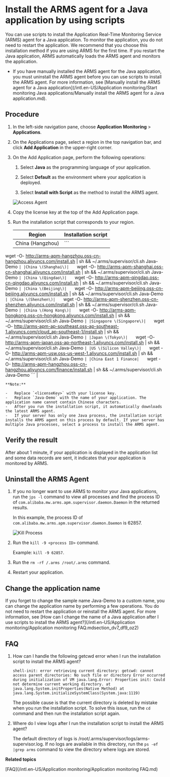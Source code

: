 # Install the ARMS agent for a Java application by using scripts

You can use scripts to install the Application Real-Time Monitoring Service \(ARMS\) agent for a Java application. To monitor the application, you do not need to restart the application. We recommend that you choose this installation method if you are using ARMS for the first time. If you restart the Java application, ARMS automatically loads the ARMS agent and monitors the application.

-   If you have manually installed the ARMS agent for the Java application, you must uninstall the ARMS agent before you can use scripts to install the ARMS agent. For more information, see [Manually install the ARMS agent for a Java application](/intl.en-US/Application monitoring/Start monitoring Java applications/Manually install the ARMS agent for a Java application.md).

## Procedure

1.  In the left-side navigation pane, choose **Application Monitoring** \> **Applications**.

2.  On the Applications page, select a region in the top navigation bar, and click **Add Application** in the upper-right corner.

3.  On the Add Application page, perform the following operations:

    1.  Select **Java** as the programming language of your application.

    2.  Select **Default** as the environment where your application is deployed.

    3.  Select **Install with Script** as the method to install the ARMS agent.

    ![Access Agent](https://static-aliyun-doc.oss-accelerate.aliyuncs.com/assets/img/en-US/4445658061/p44367.png)

4.  Copy the license key at the top of the Add Application page.

5.  Run the installation script that corresponds to your region.

    |Region|Installation script|
    |------|-------------------|
    |China \(Hangzhou\)|    ```
wget -O- http://arms-apm-hangzhou.oss-cn-hangzhou.aliyuncs.com/install.sh | sh && ~/.arms/supervisor/cli.sh <licenseKey> Java-Demo
    ``` |
    |China \(Shanghai\)|    ```
wget -O- http://arms-apm-shanghai.oss-cn-shanghai.aliyuncs.com/install.sh | sh && ~/.arms/supervisor/cli.sh <licenseKey> Java-Demo
    ``` |
    |China \(Qingdao\)|    ```
wget -O- http://arms-apm-qingdao.oss-cn-qingdao.aliyuncs.com/install.sh | sh && ~/.arms/supervisor/cli.sh <licenseKey> Java-Demo
    ``` |
    |China \(Beijing\)|    ```
wget -O- http://arms-apm-beijing.oss-cn-beijing.aliyuncs.com/install.sh | sh && ~/.arms/supervisor/cli.sh <licenseKey> Java-Demo
    ``` |
    |China \(Shenzhen\)|    ```
wget -O- http://arms-apm-shenzhen.oss-cn-shenzhen.aliyuncs.com/install.sh | sh && ~/.arms/supervisor/cli.sh <licenseKey> Java-Demo
    ``` |
    |China \(Hong Kong\)|    ```
wget -O- http://arms-apm-hongkong.oss-cn-hongkong.aliyuncs.com/install.sh | sh && ~/.arms/supervisor/cli.sh <licenseKey> Java-Demo
    ``` |
    |Singapore \(Singapore\)|    ```
wget -O- http://arms-apm-ap-southeast.oss-ap-southeast-1.aliyuncs.com/cloud_ap-southeast-1/install.sh | sh && ~/.arms/supervisor/cli.sh <licenseKey> Java-Demo
    ``` |
    |Japan \(Tokyo\)|    ```
wget -O- http://arms-apm-japan.oss-ap-northeast-1.aliyuncs.com/install.sh | sh && ~/.arms/supervisor/cli.sh <licenseKey> Java-Demo
    ``` |
    |US \(Silicon Valley\)|    ```
wget -O- http://arms-apm-usw.oss-us-west-1.aliyuncs.com/install.sh | sh && ~/.arms/supervisor/cli.sh <licenseKey> Java-Demo
    ``` |
    |China East 1 Finance|    ```
wget -O- http://arms-apm-hangzhou.oss-cn-hangzhou.aliyuncs.com/finance/install.sh | sh && ~/.arms/supervisor/cli.sh <licenseKey> Java-Demo
    ``` |

    **Note:**

    -   Replace `<licenseKey>` with your license key.
    -   Replace `Java-Demo` with the name of your application. The application name cannot contain Chinese characters.
    -   After you run the installation script, it automatically downloads the latest ARMS agent.
    -   If your server has only one Java process, the installation script installs the ARMS agent on this process by default. If your server has multiple Java processes, select a process to install the ARMS agent.

## Verify the result

After about 1 minute, if your application is displayed in the application list and some data records are sent, it indicates that your application is monitored by ARMS.

## Uninstall the ARMS Agent

1.  If you no longer want to use ARMS to monitor your Java applications, run the `jps -l` command to view all processes and find the process ID of `com.alibaba.mw.arms.apm.supervisor.daemon.Daemon` in the returned results.

    In this example, the process ID of `com.alibaba.mw.arms.apm.supervisor.daemon.Daemon` is 62857.

    ![Kill Process](https://static-aliyun-doc.oss-accelerate.aliyuncs.com/assets/img/en-US/4872485951/p43111.png)

2.  Run the `kill -9 <process ID>` command.

    Example: `kill -9 62857`.

3.  Run the `rm -rf /.arms /root/.arms` command.

4.  Restart your application.


## Change the application name

If you forget to change the sample name Java-Demo to a custom name, you can change the application name by performing a few operations. You do not need to restart the application or reinstall the ARMS agent. For more information, see [How can I change the name of a Java application after I use scripts to install the ARMS agent?](/intl.en-US/Application monitoring/Application monitoring FAQ.mdsection_dv7_df9_oz2)

## FAQ

1.  How can I handle the following getcwd error when I run the installation script to install the ARMS agent?

    ```
    shell-init: error retrieving current directory: getcwd: cannot access parent directories: No such file or directory Error occurred during initialization of VM java.lang.Error: Properties init: Could not determine current working directory. at java.lang.System.initProperties(Native Method) at java.lang.System.initializeSystemClass(System.java:1119)
    ```

    The possible cause is that the current directory is deleted by mistake when you run the installation script. To solve this issue, run the `cd` command and then run the installation script again.

2.  Where do I view logs after I run the installation script to install the ARMS agent?

    The default directory of logs is /root/.arms/supervisor/logs/arms-supervisor.log. If no logs are available in this directory, run the `ps -ef |grep arms` command to view the directory where logs are stored.


**Related topics**  


[FAQ](/intl.en-US/Application monitoring/Application monitoring FAQ.md)

